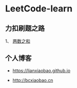# LeetCode-learn

## 力扣刷题之路

1、 [两数之和](https://github.com/lianxiaobao/LeetCode-learn/blob/master/src/com/bcxiaobao/leetcode/algorithm/TwoNumSum.java)


## 个人博客

* <https://lianxiaobao.github.io>

* <http://bcxiaobao.cn>
